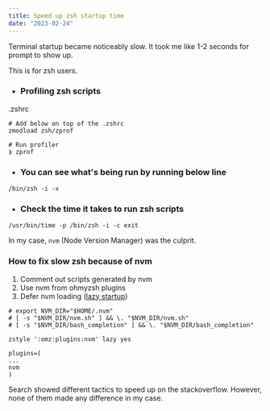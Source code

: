 ```yaml
---
title: Speed up zsh startup time
date: "2023-02-24"
---
```


Terminal startup became noticeably slow.
It took me like 1-2 seconds for prompt to show up.

This is for zsh users.

- ### Profiling zsh scripts

.zshrc
```shell
# Add below on top of the .zshrc
zmodload zsh/zprof
```

```shell
# Run profiler
❯ zprof
```

- ###  You can see what's being run by running below line
```shell
/bin/zsh -i -x
```


- ### Check the time it takes to run zsh scripts
```shell
/usr/bin/time -p /bin/zsh -i -c exit
```

In my case, `nvm` (Node Version Manager) was the culprit. 

### How to fix slow zsh because of nvm
1. Comment out scripts generated by nvm
2. Use nvm from ohmyzsh plugins
3. Defer nvm loading ([lazy startup](https://github.com/ohmyzsh/ohmyzsh/tree/master/plugins/nvm#lazy-startup))
    
```shell
# export NVM_DIR="$HOME/.nvm"
# [ -s "$NVM_DIR/nvm.sh" ] && \. "$NVM_DIR/nvm.sh"
# [ -s "$NVM_DIR/bash_completion" ] && \. "$NVM_DIR/bash_completion"

zstyle ':omz:plugins:nvm' lazy yes

plugins=(
...
nvm
)
```

Search showed different tactics to speed up on the stackoverflow.
However, none of them made any difference in my case.
